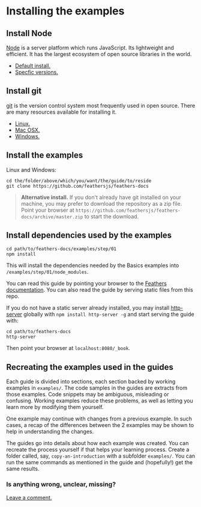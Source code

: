 # Installing the examples

## Install Node

[Node](https://nodejs.org/en/) is a server platform which runs JavaScript.
Its lightweight and efficient.
It has the largest ecosystem of open source libraries in the world.

- [Default install.](https://nodejs.org/en/)
- [Specfic versions.](https://nodejs.org/en/download/)

## Install git

[git](https://git-scm.com/) is the version control system most frequently used in open source.
There are many resources available for installing it.

- [Linux.](https://www.atlassian.com/git/tutorials/install-git/linux)
- [Mac OSX.](https://www.atlassian.com/git/tutorials/install-git/mac-os-x)
- [Windows.](https://www.atlassian.com/git/tutorials/install-git/windows)

## Install the examples

Linux and Windows:
```text
cd the/folder/above/which/you/want/the/guide/to/reside
git clone https://github.com/feathersjs/feathers-docs
```

> **Alternative install.** If you don't already have git installed on your machine,
you may prefer to download the repository as a zip file.
Point your browser at
`https://github.com/feathersjs/feathers-docs/archive/master.zip`
to start the download.

## Install dependencies used by the examples

```text
cd path/to/feathers-docs/examples/step/01
npm install
```

This will install the dependencies needed by the Basics examples into
`/examples/step/01/node_modules`.

You can read this guide by pointing your browser to the
[Feathers documentation](https://docs.feathersjs.com/guides/step-by-step/readme.html).
You can also read the guide by serving static files from this repo.

If you do not have a static server already installed, you may install
[http-server](https://www.npmjs.com/package/http-server)
globally with `npm install http-server -g`
and start serving the guide with:
```text
cd path/to/feathers-docs
http-server
```

Then point your browser at `localhost:8080/_book`.

## Recreating the examples used in the guides

Each guide is divided into sections, each section backed by working examples in `examples/`.
The code samples in the guides are extracts from those examples.
Code snippets may be ambiguous, misleading or confusing.
Working examples reduce these problems,
as well as letting you learn more by modifying them yourself.

One example may continue with changes from a previous example.
In such cases, a recap of the differences between the 2 examples may be shown
to help in understanding the changes.

The guides go into details about how each example was created.
You can recreate the process yourself if that helps your learning process.
Create a folder called, say, `copy-an-introduction` with a subfolder `examples/`.
You can run the same commands as mentioned in the guide
and (hopefully!) get the same results.

### Is anything wrong, unclear, missing?
[Leave a comment.](https://github.com/feathersjs/feathers-guide/issues/new?title=Comment:Readme&body=Comment:Readme)
